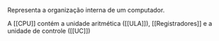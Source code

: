Representa a organização interna de um computador.

A [[CPU]] contém a unidade aritmética ([[ULA]]), [[Registradores]] e a unidade de controle ([[UC]])

